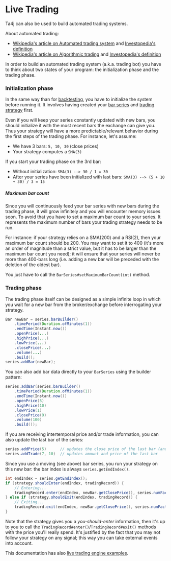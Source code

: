 # Live Trading
Ta4j can also be used to build automated trading systems.

About automated trading:

  * [Wikipedia's article on Automated trading system](http://en.wikipedia.org/wiki/Automated_trading_system) and [Investopedia's definition](http://www.investopedia.com/articles/trading/11/automated-trading-systems.asp)
  * [Wikipedia's article on Algorithmic trading](http://en.wikipedia.org/wiki/Algorithmic_trading) and [Investopedia's definition](http://www.investopedia.com/terms/a/algorithmictrading.asp)

In order to build an automated trading system (a.k.a. trading bot) you have to think about two states of your program: the initialization phase and the trading phase.

### Initialization phase

In the same way than for [backtesting](Backtesting.md), you have to initialize the system before running it. It involves having created your [bar series](Bar-series-and-bars.md) and [trading strategy](Trading-strategies.md) first.

Even if you will keep your series constantly updated with new bars, you should initialize it with the most recent bars the exchange can give you. Thus your strategy will have a more predictable/relevant behavior during the first steps of the trading phase. For instance, let's assume:

  * We have 3 bars: `5, 10, 30` (close prices)
  * Your strategy computes a `SMA(3)`

If you start your trading phase on the 3rd bar:

  * Without initialization: `SMA(3) --> 30 / 1 = 30`
  * After your series have been initialized with last bars: `SMA(3) --> (5 + 10 + 30) / 3 = 15`

##### Maximum bar count

Since you will continuously feed your bar series with new bars during the trading phase, it will grow infinitely and you will encounter memory issues soon. To avoid that you have to set a maximum bar count to your series. It represents the maximum number of bars your trading strategy needs to be run.

For instance: if your strategy relies on a SMA(200) and a RSI(2), then your maximum bar count should be 200. You may want to set it to 400 (it's more an order of magnitude than a strict value, but it has to be larger than the maximum bar count you need); it will ensure that your series will never be more than 400-bars long (i.e. adding a new bar will be preceded with the deletion of the oldest bar).

You just have to call the `BarSeries#setMaximumBarCount(int)` method.

### Trading phase

The trading phase itself can be designed as a simple infinite loop in which you wait for a new bar from the broker/exchange before interrogating your strategy.

```java
Bar newBar = series.barBuilder()
    .timePeriod(Duration.ofMinutes(1))
    .endTime(Instant.now())
    .openPrice(...)
    .highPrice(...)
    .lowPrice(...)
    .closePrice(...)
    .volume(...)
    .build();
series.addBar(newBar);
```

You can also add bar data directly to your `BarSeries` using the builder pattern:
```java
series.addBar(series.barBuilder()
    .timePeriod(Duration.ofMinutes(1))
    .endTime(Instant.now())
    .openPrice(5)
    .highPrice(10)
    .lowPrice(1)
    .closePrice(9)
    .volume(100)
    .build());
```

If you are receiving intertemporal price and/or trade information, you can also update the last bar of the series:
```java
series.addPrice(5)      // updates the close price of the last bar (and min/max price if necessary)
series.addTrade(7, 10)  // updates amount and price of the last bar
```

Since you use a moving (see above) bar series, you run your strategy on this new bar: the bar index is always `series.getEndIndex()`.

```java
int endIndex = series.getEndIndex();
if (strategy.shouldEnter(endIndex, tradingRecord)) {
    // Entering...
    tradingRecord.enter(endIndex, newBar.getClosePrice(), series.numFactory().numOf(10));
} else if (strategy.shouldExit(endIndex, tradingRecord)) {
    // Exiting...
    tradingRecord.exit(endIndex, newBar.getClosePrice(), series.numFactory().numOf(10));
}
```

Note that the strategy gives you a *you-should-enter* information, then it's up to you to call the `TradingRecord#enter()`/`TradingRecord#exit()` methods with the price you'll really spend. It's justified by the fact that you may not follow your strategy on any signal; this way you can take external events into account.

This documentation has also [live trading engine examples](Usage-examples.md).
